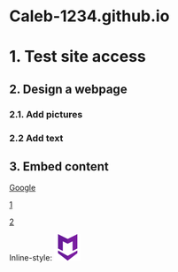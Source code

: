 # Caleb-1234.github.io

# 1. Test site access
## 2. Design a webpage
### 2.1. Add pictures
### 2.2 Add text
## 3. Embed content

[Google](https://www.google.com)

[1](https://coldvians.github.io)

[2](https://grandeelee.github.io])

Inline-style:
![alt text](https://github.com/adam-p/markdown-here/raw/master/src/common/images/icon48.png "Logo Title Text 1")
